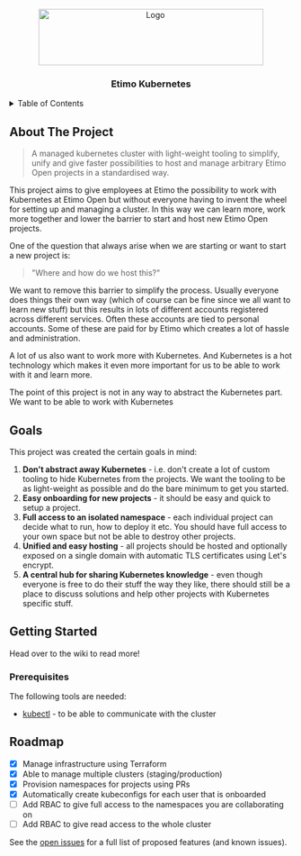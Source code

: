 <div id="top"></div>

<!-- PROJECT LOGO -->
<br />
<div align="center">
  <a href="https://github.com/othneildrew/Best-README-Template">
    <img src="https://kubernetes.io/images/nav_logo.svg" alt="Logo" width="400" height="100">
  </a>

  <h3>Etimo Kubernetes</h3>

  <!-- <p align="center">
    <a href="https://github.com/Etimo/etimo-kubernetes"><strong>Explore the docs »</strong></a>
    <br />
    <a href="https://github.com/Etimo/etimo-kubernetes">View Demo</a>
    ·
    <a href="https://github.com/Etimo/etimo-kubernetes/issues">Report Bug</a>
    ·
    <a href="https://github.com/Etimo/etimo-kubernetes/issues">Request Feature</a>
  </p> -->
</div>

<!-- TABLE OF CONTENTS -->
<details>
  <summary>Table of Contents</summary>
  <ol>
    <li>
      <a href="#about-the-project">About The Project</a>
      <ul>
        <li><a href="#built-with">Built With</a></li>
      </ul>
    </li>
    <li>
      <a href="#getting-started">Getting Started</a>
      <ul>
        <li><a href="#prerequisites">Prerequisites</a></li>
        <li><a href="#installation">Installation</a></li>
      </ul>
    </li>
    <li><a href="#usage">Usage</a></li>
    <li><a href="#roadmap">Roadmap</a></li>
    <li><a href="#contributing">Contributing</a></li>
    <li><a href="#license">License</a></li>
    <li><a href="#contact">Contact</a></li>
    <li><a href="#acknowledgments">Acknowledgments</a></li>
  </ol>
</details>

<!-- ABOUT THE PROJECT -->

## About The Project

> A managed kubernetes cluster with light-weight tooling to simplify, unify and give faster possibilities to host and manage arbitrary Etimo Open projects in a standardised way.

This project aims to give employees at Etimo the possibility to work with Kubernetes at Etimo Open but without everyone having to invent the wheel for setting up and managing a cluster. In this way we can learn more, work more together and lower the barrier to start and host new Etimo Open projects.

One of the question that always arise when we are starting or want to start a new project is:

> "Where and how do we host this?"

We want to remove this barrier to simplify the process. Usually everyone does things their own way (which of course can be fine since we all want to learn new stuff) but this results in lots of different accounts registered across different services. Often these accounts are tied to personal accounts. Some of these are paid for by Etimo which creates a lot of hassle and administration.

A lot of us also want to work more with Kubernetes. And Kubernetes is a hot technology which makes it even more important for us to be able to work with it and learn more.

The point of this project is not in any way to abstract the Kubernetes part. We want to be able to work with Kubernetes

## Goals

This project was created the certain goals in mind:

1. **Don't abstract away Kubernetes** - i.e. don't create a lot of custom tooling to hide Kubernetes from the projects. We want the tooling to be as light-weight as possible and do the bare minimum to get you started.
2. **Easy onboarding for new projects** - it should be easy and quick to setup a project.
3. **Full access to an isolated namespace** - each individual project can decide what to run, how to deploy it etc. You should have full access to your own space but not be able to destroy other projects.
4. **Unified and easy hosting** - all projects should be hosted and optionally exposed on a single domain with automatic TLS certificates using Let's encrypt.
5. **A central hub for sharing Kubernetes knowledge** - even though everyone is free to do their stuff the way they like, there should still be a place to discuss solutions and help other projects with Kubernetes specific stuff.

## Getting Started

Head over to the wiki to read more!

### Prerequisites

The following tools are needed:

- [kubectl](https://kubernetes.io/docs/tasks/tools/#kubectl) - to be able to communicate with the cluster

## Roadmap

- [x] Manage infrastructure using Terraform
- [x] Able to manage multiple clusters (staging/production)
- [x] Provision namespaces for projects using PRs
- [x] Automatically create kubeconfigs for each user that is onboarded
- [ ] Add RBAC to give full access to the namespaces you are collaborating on
- [ ] Add RBAC to give read access to the whole cluster

See the [open issues](https://github.com/Etimo/etimo-kubernetes/issues) for a full list of proposed features (and known issues).

<!-- # etimo-kubernetes

- Generate certificate signing request (csr) for user
- Approve csr in k8s cluster
- Download certificate
- Create kubeconfig

## How to test emails locally

Gmail, app password etc
https://myaccount.google.com/u/1/apppasswords

TODO:

- doctl save config for clusters from terraform output
- Add RBAC: full admin to namespace and read to everything?
  - per user:
    - admin in namespace
    - read to everything (except other's secrets)
  - per project:
    - admin in namespace (used in ci)
    - read to everything (except other's secrets)
  - should not be able to alter resource quota or namespace itself
- auto handle oauth2-proxy -->
